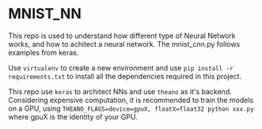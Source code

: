 # MNIST_NN
This repo is used to understand how different type of Neural Network works, and how to achitect a neural network. The mnist_cnn.py follows examples from keras.

Use `virtualenv` to create a new environment and use `pip install -r requirements.txt` to install all the dependencies required in this project.

This repo use `keras` to architect NNs and use `theano` as it's backend. Considering expensive computation, it is recommended to train the models on a GPU, using `THEANO_FLAGS=device=gpuX, floatX=float32 python xxx.py` where gpuX is the identity of your GPU.

